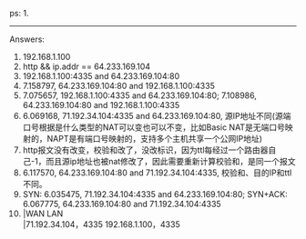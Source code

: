 ps:
1. 

---
Answers:
1. 192.168.1.100
2. http && ip.addr == 64.233.169.104
3. 192.168.1.100:4335 and 64.233.169.104:80
4. 7.158797, 64.233.169.104:80 and 192.168.1.100:4335
5. 7.075657, 192.168.1.100:4335 and 64.233.169.104:80; 7.108986, 64.233.169.104:80 and 192.168.1.100:4335
6. 6.069168, 71.192.34.104:4335 and 64.233.169.104:80, 源IP地址不同(源端口号根据是什么类型的NAT可以变也可以不变，比如Basic NAT是无端口号映射的，NAPT是有端口号映射的，支持多个主机共享一个公网IP地址)
7. http报文没有改变，校验和改了，没改标识，因为ttl每经过一个路由器自己-1，而且源ip地址也被nat修改了，因此需要重新计算校验和，是同一个报文
8. 6.117570, 64.233.169.104:80 and 71.192.34.104:4335, 校验和、目的IP和ttl不同。
9. SYN: 6.035475, 71.192.34.104:4335 and 64.233.169.104:80; SYN+ACK: 6.067775, 64.233.169.104:80 and 71.192.34.104:4335
10. |WAN                    LAN                   
    |71.192.34.104，4335    192.168.1.100，4335   
    